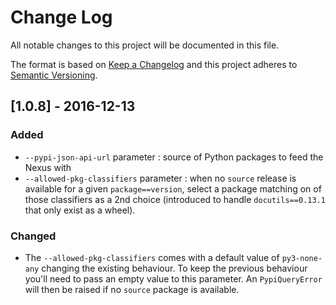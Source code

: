 # Change Log
All notable changes to this project will be documented in this file.

The format is based on [Keep a Changelog](http://keepachangelog.com/) 
and this project adheres to [Semantic Versioning](http://semver.org/).

## [1.0.8] - 2016-12-13
### Added
- `--pypi-json-api-url` parameter : source of Python packages to feed the Nexus with
- `--allowed-pkg-classifiers` parameter : when no `source` release is available for a given `package==version`,
select a package matching on of those classifiers as a 2nd choice
(introduced to handle `docutils==0.13.1` that only exist as a wheel).

### Changed
- The `--allowed-pkg-classifiers` comes with a default value of `py3-none-any` changing the existing behaviour.
To keep the previous behaviour you'll need to pass an empty value to this parameter.
An `PypiQueryError` will then be raised if no `source` package is available.
